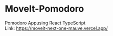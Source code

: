 # MoveIt-Pomodoro
Pomodoro Appusing React TypeScript <br>
Link: https://moveit-next-one-mauve.vercel.app/
